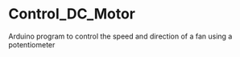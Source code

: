 # Control_DC_Motor
Arduino program to control the speed and direction of a fan using a potentiometer 
